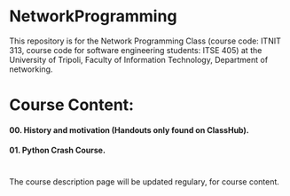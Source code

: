 # NetworkProgramming
This repository is for the Network Programming Class (course code: ITNIT 313, course code for software engineering students: ITSE 405) 
at the University of Tripoli, Faculty of Information Technology, Department of networking.

<h1>Course Content:
<h4>00. History and motivation (Handouts only found on ClassHub).
<h4>01. Python Crash Course.


#

The course description page will be updated regulary, for course content.
